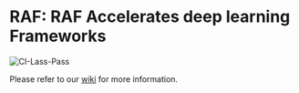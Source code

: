 <!--- Copyright Amazon.com, Inc. or its affiliates. All Rights Reserved. -->
<!--- SPDX-License-Identifier: Apache-2.0  -->

RAF: RAF Accelerates deep learning Frameworks
=============================================

![CI-Lass-Pass](https://img.shields.io/endpoint?url=https://gist.githubusercontent.com/aire-meta-bot/a3f4a76704e40ddba1b73fb0ad072eb9/raw/awslabs-raf-ci-badge-last-pass.json)


Please refer to our [wiki](docs/wiki) for more information.
